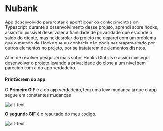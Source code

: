 # Nubank

App desenvolvido para testar e aperfeiçoar os conhecimentos em Typescript, durante a desenvolvimento desse projeto, aprendi sobre hooks,
assim foi possivel desenvoler a fianlidade de privacidade que esconde o saldo do cliente, mas no desrolar do projeto me deparei com um problema
que o metodo de Hooks que eu conhecia não podia ser reaproveitado por outros elementos no projeto, por se tratatarem de elementos disintos.

Afim de resolver pesquisei mais sobre Hooks Globais e assim consegui desenvolver o projeto levando a privacidade do clone a um nivel bem parecido
com a do app verdadeiro.

#### PrintScreen do app

O **Primeiro GIF** é a do app verdadeiro, tem uma leve mudança já que o app segue em constantes mudanças

![alt-text](GIF/image0.gif)  

**O segundo GIF** é o resultado do meu codigo.

![alt-text](GIF/image1.gif)
